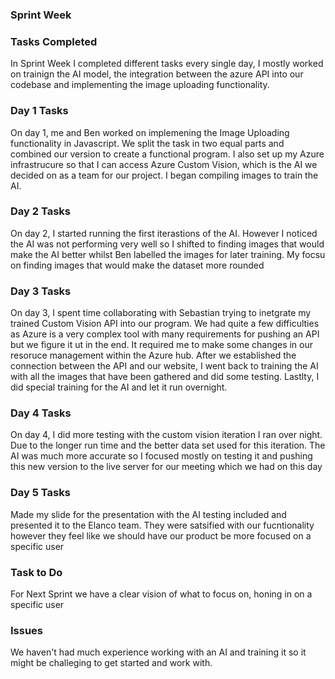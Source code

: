 ### Sprint Week
### Tasks Completed
In Sprint Week I completed different tasks every single day, I mostly worked on trainign the AI model, the integration between the azure API into our codebase and implementing the image uploading functionality.
### Day 1 Tasks
On day 1, me and Ben worked on implemening the Image Uploading functionality in Javascript. We split the task in two equal parts and combined our version to create a functional program. 
I also set up my Azure infrastrucure so that I can access Azure Custom Vision, which is the AI we decided on as a team for our project. I began compiling images to train the AI.
### Day 2 Tasks
On day 2, I started running the first iterastions of the AI. However I noticed the AI was not performing very well so I shifted to finding images that would make the AI better whilst Ben labelled the images for later training. My focsu on finding images that would make the dataset more rounded
### Day 3 Tasks
On day 3, I spent time collaborating with Sebastian trying to inetgrate my trained Custom Vision API into our program. We had quite a few difficulties as Azure is a very complex tool with many requirements for pushing an API but we figure it ut in the end.
It required me to make some changes in our resoruce management within the Azure hub. After we established the connection between the API and our website, I went back to training the AI with all the images that have been gathered and did some testing. 
Lastlty, I did special training for the AI and let it run overnight.
### Day 4 Tasks
On day 4, I did more testing with the custom vision iteration I ran over night. Due to the longer run time and the better data set used for this iteration. The AI was much more accurate so I focused mostly on testing it and pushing this new version to the live server for our meeting which we had on this day
### Day 5 Tasks
Made my slide for the presentation with the AI testing included and presented it to the Elanco team. They were satsified with our fucntionality however they feel like we should have our product be more focused on a specific user
### Task to Do
For Next Sprint we have a clear vision of what to focus on, honing in on a specific user
### Issues
We haven't had much experience working with an AI and training it so it might be challeging to get started and work with.
